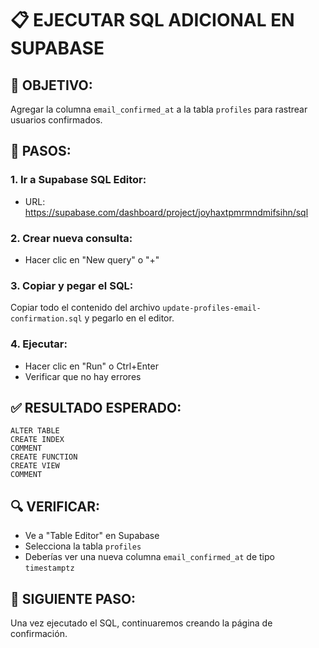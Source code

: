 # 📋 EJECUTAR SQL ADICIONAL EN SUPABASE

## 🎯 OBJETIVO:
Agregar la columna `email_confirmed_at` a la tabla `profiles` para rastrear usuarios confirmados.

## 📝 PASOS:

### **1. Ir a Supabase SQL Editor:**
- URL: https://supabase.com/dashboard/project/joyhaxtpmrmndmifsihn/sql

### **2. Crear nueva consulta:**
- Hacer clic en "New query" o "+"

### **3. Copiar y pegar el SQL:**
Copiar todo el contenido del archivo `update-profiles-email-confirmation.sql` y pegarlo en el editor.

### **4. Ejecutar:**
- Hacer clic en "Run" o Ctrl+Enter
- Verificar que no hay errores

## ✅ RESULTADO ESPERADO:
```
ALTER TABLE
CREATE INDEX
COMMENT
CREATE FUNCTION
CREATE VIEW
COMMENT
```

## 🔍 VERIFICAR:
- Ve a "Table Editor" en Supabase
- Selecciona la tabla `profiles`
- Deberías ver una nueva columna `email_confirmed_at` de tipo `timestamptz`

## 🚀 SIGUIENTE PASO:
Una vez ejecutado el SQL, continuaremos creando la página de confirmación.